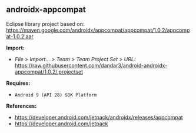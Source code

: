 ## androidx-appcompat

Eclipse library project based on:<br/>
https://maven.google.com/androidx/appcompat/appcompat/1.0.2/appcompat-1.0.2.aar

**Import:**
- _File > Import... > Team > Team Project Set > URL:_<br/>
  https://raw.githubusercontent.com/dandar3/android-androidx-appcompat/1.0.2/.projectset

**Requires:**
- `Android 9 (API 28) SDK Platform`

**References:**
- https://developer.android.com/jetpack/androidx/releases/appcompat
- https://developer.android.com/jetpack